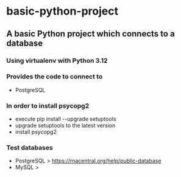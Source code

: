 # basic-python-project
## A basic Python project which connects to a database 

### Using virtualenv with Python 3.12

### Provides the code to connect to
- PostgreSQL

### In order to install psycopg2
- execute pip install --upgrade setuptools
- upgrade setuptools to the latest version
- install psycopg2

### Test databases
- PostgreSQL > https://rnacentral.org/help/public-database
- MySQL > 